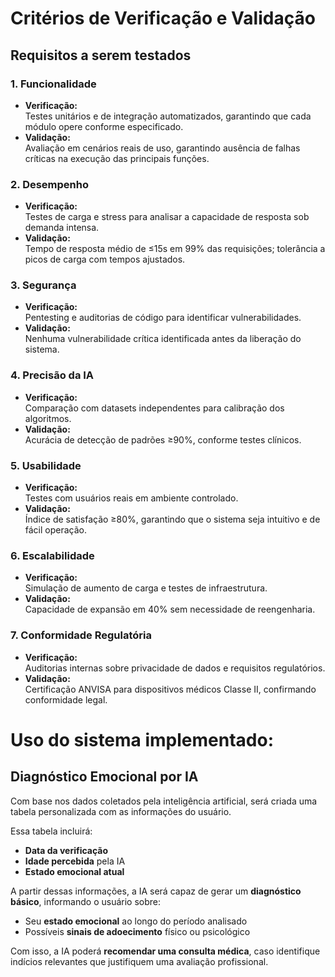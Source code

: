 # Critérios de Verificação e Validação

## Requisitos a serem testados

### 1. Funcionalidade
- **Verificação:**  
  Testes unitários e de integração automatizados, garantindo que cada módulo opere conforme especificado.
- **Validação:**  
  Avaliação em cenários reais de uso, garantindo ausência de falhas críticas na execução das principais funções.

### 2. Desempenho
- **Verificação:**  
  Testes de carga e stress para analisar a capacidade de resposta sob demanda intensa.
- **Validação:**  
  Tempo de resposta médio de ≤15s em 99% das requisições; tolerância a picos de carga com tempos ajustados.

### 3. Segurança
- **Verificação:**  
  Pentesting e auditorias de código para identificar vulnerabilidades.
- **Validação:**  
  Nenhuma vulnerabilidade crítica identificada antes da liberação do sistema.

### 4. Precisão da IA
- **Verificação:**  
  Comparação com datasets independentes para calibração dos algoritmos.
- **Validação:**  
  Acurácia de detecção de padrões ≥90%, conforme testes clínicos.

### 5. Usabilidade
- **Verificação:**  
  Testes com usuários reais em ambiente controlado.
- **Validação:**  
  Índice de satisfação ≥80%, garantindo que o sistema seja intuitivo e de fácil operação.

### 6. Escalabilidade
- **Verificação:**  
  Simulação de aumento de carga e testes de infraestrutura.
- **Validação:**  
  Capacidade de expansão em 40% sem necessidade de reengenharia.

### 7. Conformidade Regulatória
- **Verificação:**  
  Auditorias internas sobre privacidade de dados e requisitos regulatórios.
- **Validação:**  
  Certificação ANVISA para dispositivos médicos Classe II, confirmando conformidade legal.


# Uso do sistema implementado:  

## Diagnóstico Emocional por IA

Com base nos dados coletados pela inteligência artificial, será criada uma tabela personalizada com as informações do usuário.

Essa tabela incluirá:
- **Data da verificação**  
- **Idade percebida** pela IA  
- **Estado emocional atual**

A partir dessas informações, a IA será capaz de gerar um **diagnóstico básico**, informando o usuário sobre:
- Seu **estado emocional** ao longo do período analisado  
- Possíveis **sinais de adoecimento** físico ou psicológico

Com isso, a IA poderá **recomendar uma consulta médica**, caso identifique indícios relevantes que justifiquem uma avaliação profissional.
